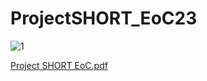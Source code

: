 # ProjectSHORT_EoC23

![1](https://github.com/sfreis/ProjectSHORT_EoC23/assets/54371512/9d635e84-aa2c-4f3e-af41-753949ebbde0)


[Project SHORT EoC.pdf](https://github.com/sfreis/ProjectSHORT_EoC23/files/12230517/Project.SHORT.EoC.pdf)
